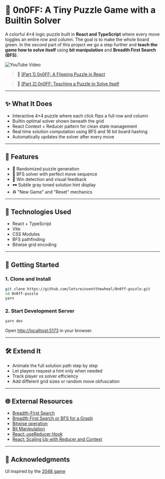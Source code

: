# 🧩 0n0FF: A Tiny Puzzle Game with a Builtin Solver

A colorful 4×4 logic puzzle built in **React and TypeScript** where every move toggles an entire row and column. The goal is to make the whole board green. In the second part of this project we go a step further and **teach the game how to solve itself** using **bit manipulation** and **Breadth First Search (BFS)**.

![YouTube Video](https://img.shields.io/badge/Watch%20on-YouTube-red?logo=youtube)

> 🔗 [[Part 1] 0n0FF: A Flipping Puzzle in React](https://www.youtube.com/watch?v=2N2PKKOFhkw)

> 🔗 [[Part 2] 0n0FF: Teaching a Puzzle to Solve Itself](https://www.youtube.com/watch?v=w7-x7hvT3Uo)

---

## ✨ What It Does

- Interactive 4×4 puzzle where each click flips a full row and column
- Builtin optimal solver shown beneath the grid
- React Context + Reducer pattern for clean state management
- Real time solution computation using BFS and 16 bit board hashing
- Automatically updates the solver after every move

---

## 🧠 Features

- 🔄 Randomized puzzle generation
- 🧮 BFS solver with perfect move sequence
- 🎯 Win detection and visual feedback
- 🕶️ Subtle gray toned solution hint display
- ♻️ "New Game" and "Reset" mechanics

---

## 🧰 Technologies Used

- React + TypeScript
- Vite
- CSS Modules
- BFS pathfinding
- Bitwise grid encoding

---

## 🚀 Getting Started

### 1. Clone and Install

```bash
git clone https://github.com/letsreinventthewheel/0n0ff-puzzle.git
cd 0n0ff-puzzle
yarn
```

### 2. Start Development Server

```bash
yarn dev
```

Open [http://localhost:5173](http://localhost:5173) in your browser.

---

## 🛠️ Extend It

- Animate the full solution path step by step
- Let players request a hint only when needed
- Track player vs solver efficiency
- Add different grid sizes or random move obfuscation

---

## 🌐 External Resources

- [Breadth-First Search](https://en.wikipedia.org/wiki/Breadth-first_search)
- [Breadth First Search or BFS for a Graph](https://www.geeksforgeeks.org/breadth-first-search-or-bfs-for-a-graph/)
- [Bitwise operation](https://en.wikipedia.org/wiki/Bitwise_operation)
- [Bit Manipulation](https://sassafras13.github.io/BitManipulation/)
- [React: useReducer Hook](https://react.dev/reference/react/useReducer)
- [React: Scaling Up with Reducer and Context](https://react.dev/learn/scaling-up-with-reducer-and-context)

---

## 🙌 Acknowledgments

UI inspired by the [2048 game](https://2048game.com/)
